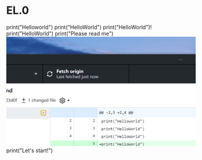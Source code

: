 # EL.0
print("Helloworld")
print("HelloWorld")
print("HelloWorld")!
print("HelloWorld")
print("Please read me")
![img_1.png](img_1.png)
print("Let's start!")
